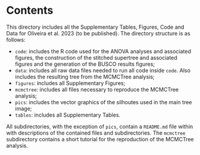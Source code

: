 # Contents

This directory includes all the Supplementary Tables, Figures, Code and Data
for Oliveira et al. 2023 (to be published). The directory structure is as
follows:

- `code`: includes the R code used for the ANOVA analyses and associated
  figures, the construction of the stitched supertree and associated figures
  and the generation of the BUSCO results figures;
- `data`: includes all raw data files needed to run all code inside `code`.
  Also includes the resulting tree from the MCMCTree analysis;
- `figures`: includes all Supplementary Figures;
- `mcmctree`: includes all files necessary to reproduce the MCMCTree analysis;
- `pics`: includes the vector graphics of the silhoutes used in the main tree
  image;
- `tables`: includes all Supplementary Tables.

All subdirectories, with the exception of `pics`, contain a `README.md` file
within with descriptions of the contained files and subdirectories. The 
`mcmctree` subdirectory contains a short tutorial for the reproduction of the
MCMCTree analysis.

